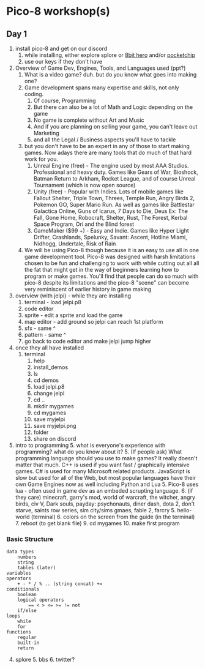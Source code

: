 # Pico-8 workshop(s)

## Day 1
1. install pico-8 and get on our discord
    1. while installing, either explore splore or [8bit hero](https://www.youtube.com/watch?v=M7azf71z0QE) and/or [pocketchip](https://www.youtube.com/watch?v=W3qkdB5bzLY)
    2. use our keys if they don't have
2. Overview of Game Dev, Engines, Tools, and Languages used (ppt?)
    1. What is a video game? duh. but do you know what goes into making one?
    2. Game development spans many expertise and skills, not only coding.
        1. Of course, Programming
        2. But there can also be a lot of Math and Logic depending on the game
        2. No game is complete without Art and Music
        4. And if you are planning on selling your game, you can't leave out Marketing
        5. and all the Legal / Business aspects you'll have to tackle
    3. but you don't have to be an expert in any of those to start making games. Now adays there are many tools that do much of that hard work for you.
        1. Unreal Engine (free) - The engine used by most AAA Studios. Professional and heavy duty. Games like Gears of War, Bioshock, Batman Return to Arkham, Rocket League, and of course Unreal Tournament (which is now open source)
        2. Unity (free) - Popular with Indies. Lots of mobile games like Fallout Shelter, Triple Town, Threes, Temple Run, Angry Birds 2, Pokemon GO, Super Mario Run. As well as games like Battlestar Galactica Online, Guns of Icarus, 7 Days to Die, Deus Ex: The Fall, Gone Home, Robocraft, Shelter, Rust, The Forest, Kerbal Space Program, Ori and the Blind forest
        3. GameMaker ($99 +) - Easy and Indie. Games like Hyper Light Drifter, Crashlands, Spelunky, Savant: Ascent, Hotline Miami, Nidhogg, Undertale, Risk of Rain
    4. We will be using Pico-8 though because it is an easy to use all in one game development tool. Pico-8 was designed with harsh limitations chosen to be fun and challenging to work with while cutting out all all the fat that might get in the way of beginners learning how to program or make games. You'll find that people can do so much with pico-8 despite its limitations and the pico-8 "scene" can become very reminiscent of earlier history in game making
3. overview (with jelpi) - while they are installing
    1. terminal - load jelpi.p8
    2. code editor
    3. sprite - edit a sprite and load the game
    4. map editor - add ground so jelpi can reach 1st platform
    4. sfx - same ^
    5. pattern - same ^
    6. go back to code editor and make jelpi jump higher
4. once they all have installed
    1. terminal
        1. help
        2. install_demos
        3. ls
        4. cd demos
        5. load jelpi.p8
        6. change jelpi 
        7. cd ..
        8. mkdir mygames
        9. cd mygames
        10. save myjelpi
        11. save myjelpi.png
        12. folder
        12. share on discord
5. intro to programming
    5. what is everyone's experience with programming? what do you know about it?
    5. (If people ask) What programming language should you use to make games? It really doesn't matter that much. C++ is used if you want fast / graphically intensive games. C# is used for many Microsoft related products. JavaScript is slow but used for all of the Web, but most popular languages have their own Game Engines now as well including Python and Lua
    5. Pico-8 uses lua - often used in game dev as an embeded scrupting language.
        6. (if they care) minecraft, garry's mod, world of warcraft, the witcher, angry birds, civ V, Dark souls, payday: psychonauts, diner dash, dota 2, don't starve, saints row series, sim city/sims gmaes, fable 2, farcry
    5. hello-world (terminal)
    6. colors on the screen from the guide (in the terminal)
    7. reboot (to get blank file)
    9. cd mygames
    10. make first program
    
### Basic Structure
```
data types
    numbers
    string
    tables (later)
variables
operators
    + - * / % .. (string concat) +=
conditionals
    boolean
    logical operators
        == < > <= >= != not
    if/else
loops
    while
    for
functions
    regular
    built-in
    return
```


4. splore
    5. bbs
    6. twitter?